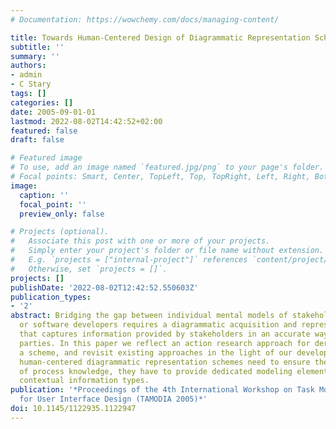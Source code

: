 ```yaml
---
# Documentation: https://wowchemy.com/docs/managing-content/

title: Towards Human-Centered Design of Diagrammatic Representation Schemes
subtitle: ''
summary: ''
authors:
- admin
- C Stary
tags: []
categories: []
date: 2005-09-01-01
lastmod: 2022-08-02T14:42:52+02:00
featured: false
draft: false

# Featured image
# To use, add an image named `featured.jpg/png` to your page's folder.
# Focal points: Smart, Center, TopLeft, Top, TopRight, Left, Right, BottomLeft, Bottom, BottomRight.
image:
  caption: ''
  focal_point: ''
  preview_only: false

# Projects (optional).
#   Associate this post with one or more of your projects.
#   Simply enter your project's folder or file name without extension.
#   E.g. `projects = ["internal-project"]` references `content/project/deep-learning/index.md`.
#   Otherwise, set `projects = []`.
projects: []
publishDate: '2022-08-02T12:42:52.550603Z'
publication_types:
- '2'
abstract: Bridging the gap between individual mental models of stakeholders and organizational
  or software developers requires a diagrammatic acquisition and representation scheme
  that captures information provided by stakeholders in an accurate way for all involved
  parties. In this paper we reflect an action research approach for deriving such
  a scheme, and revisit existing approaches in the light of our developments. Since
  human-centered diagrammatic representation schemes need to ensure the intelligibility
  of process knowledge, they have to provide dedicated modeling elements, such as
  contextual information types.
publication: '*Proceedings of the 4th International Workshop on Task Models and Diagrams
  for User Interface Design (TAMODIA 2005)*'
doi: 10.1145/1122935.1122947
---
```


